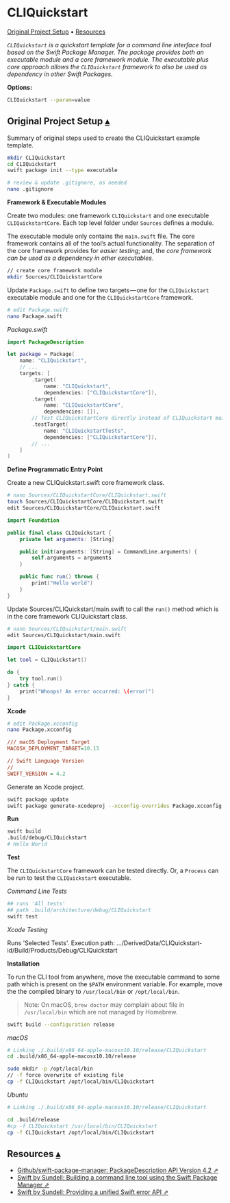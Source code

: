 # CLIQuickstart

<a id="toc"></a>
[Original Project Setup](#linkOriginalProjectSetup) • 
[Resources](#linkResources) 

_`CLIQuickstart` is a quickstart template for a command line interface tool based on the Swift Package Manager.  The package provides both an executable module and a core framework module.  The executable plus core approach allows the `CLIQuickstart` framework to also be used as dependency in other Swift Packages._

**Options:**

```sh
CLIQuickstart --param=value

```

## Original Project Setup <a id="linkOriginalProjectSetup"></a>[▴](#toc)

Summary of original steps used to create the CLIQuickstart example template.

``` sh
mkdir CLIQuickstart
cd CLIQuickstart
swift package init --type executable

# review & update .gitignore, as needed
nano .gitignore
```

**Framework & Executable Modules**

Create two modules: one framework `CLIQuickstart` and one executable `CLIQuickstartCore`. Each top level folder under `Sources` defines a module.

The executable module only contains the `main.swift` file. The core framework contains all of the tool’s actual functionality.  The separation of the core framework provides for *easier testing*; and, the *core framework can be used as a dependency in other executables*.

``` sh
// create core framework module
mkdir Sources/CLIQuickstartCore
```

Update `Package.swift` to define two targets — one for the `CLIQuickstart` executable module and one for the `CLIQuickstartCore` framework.

``` sh
# edit Package.swift
nano Package.swift
```

_Package.swift_

``` swift
import PackageDescription

let package = Package(
    name: "CLIQuickstart",
    // ...
    targets: [
        .target(
            name: "CLIQuickstart",
            dependencies: ["CLIQuickstartCore"]),
        .target(
            name: "CLIQuickstartCore",
            dependencies: []),
        // Test CLIQuickstartCore directly instead of CLIQuickstart main.swift
        .testTarget(
            name: "CLIQuickstartTests",
            dependencies: ["CLIQuickstartCore"]),
        // ...
    ]
)
```

**Define Programmatic Entry Point**

Create a new CLIQuickstart.swift core framework class.

``` sh
# nano Sources/CLIQuickstartCore/CLIQuickstart.swift
touch Sources/CLIQuickstartCore/CLIQuickstart.swift
edit Sources/CLIQuickstartCore/CLIQuickstart.swift 
```

``` swift
import Foundation

public final class CLIQuickstart {
    private let arguments: [String]

    public init(arguments: [String] = CommandLine.arguments) { 
        self.arguments = arguments
    }

    public func run() throws {
        print("Hello world")
    }
}
```

Update Sources/CLIQuickstart/main.swift to call the `run()` method which is in the core framework CLIQuickstart class.

``` sh
# nano Sources/CLIQuickstart/main.swift
edit Sources/CLIQuickstart/main.swift
```


``` swift
import CLIQuickstartCore

let tool = CLIQuickstart()

do {
    try tool.run()
} catch {
    print("Whoops! An error occurred: \(error)")
}
```

**Xcode**

``` sh
# edit Package.xcconfig 
nano Package.xcconfig
```

``` ini
/// macOS Deployment Target
MACOSX_DEPLOYMENT_TARGET=10.13

// Swift Language Version
// 
SWIFT_VERSION = 4.2
```

Generate an Xcode project.

``` sh
swift package update
swift package generate-xcodeproj --xcconfig-overrides Package.xcconfig
```

**Run**

``` sh
swift build
.build/debug/CLIQuickstart
# Hello World
```

**Test**

The `CLIQuickstartCore` framework can be tested directly. Or, a `Process` can be run to test the `CLIQuickstart` executable.

_Command Line Tests_


``` sh
## runs 'All tests'
## path .build/architecture/debug/CLIQuickstart
swift test
```

_Xcode Testing_

Runs 'Selected Tests'. Execution path: .../DerivedData/CLIQuickstart-id/Build/Products/Debug/CLIQuickstart

**Installation**

To run the CLI tool from anywhere, move the executable command to some path which is present on the `$PATH` environment variable. For example, move the the compiled binary to `/usr/local/bin` or `/opt/local/bin`.

> Note: On macOS, `brew doctor` may complain about file in `/usr/local/bin` which are not managed by Homebrew. 

``` sh
swift build --configuration release
```

_macOS_

``` sh
# Linking ./.build/x86_64-apple-macosx10.10/release/CLIQuickstart
cd .build/x86_64-apple-macosx10.10/release

sudo mkdir -p /opt/local/bin
// -f force overwrite of existing file
cp -f CLIQuickstart /opt/local/bin/CLIQuickstart
```

_Ubuntu_

``` sh
# Linking ./.build/x86_64-apple-macosx10.10/release/CLIQuickstart

cd .build/release
#cp -f CLIQuickstart /usr/local/bin/CLIQuickstart
cp -f CLIQuickstart /opt/local/bin/CLIQuickstart
```

## Resources <a id="linkResources"></a>[▴](#toc)

* [Github/swift-package-manager: PackageDescription API Version 4.2 ⇗](https://github.com/apple/swift-package-manager/blob/master/Documentation/PackageDescriptionV4_2.md)
* [Swift by Sundell: Building a command line tool using the Swift Package Manager ⇗](https://www.swiftbysundell.com/posts/building-a-command-line-tool-using-the-swift-package-manager)
* [Swift by Sundell: Providing a unified Swift error API ⇗](https://www.swiftbysundell.com/posts/providing-a-unified-swift-error-api)
